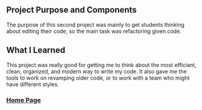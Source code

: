 ## Project Purpose and Components
The purpose of this second project was mainly to get students thinking about editing their code, so the main task was refactoring given code.

## What I Learned
This project was really good for getting me to think about the most efficiant, clean, organized, and modern way to write my code. It also gave me the tools to work on revamping older code, or to work with a team who might have different styles.

### [Home Page](https://slynsky.github.io)

